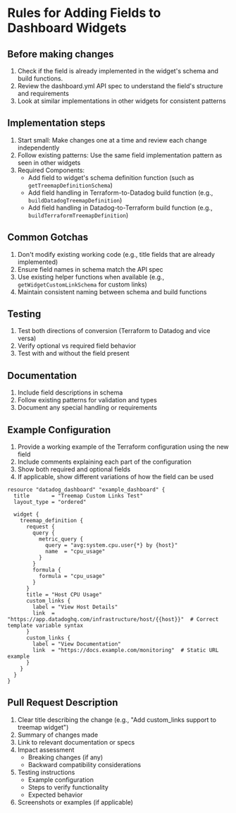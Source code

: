 # Rules for Adding Fields to Dashboard Widgets

## Before making changes
1. Check if the field is already implemented in the widget's schema and build functions.
2. Review the dashboard.yml API spec to understand the field's structure and requirements
3. Look at similar implementations in other widgets for consistent patterns

## Implementation steps
1. Start small: Make changes one at a time and review each change independently
2. Follow existing patterns: Use the same field implementation pattern as seen in other widgets
3. Required Components:
   - Add field to widget's schema definition function (such as `getTreemapDefinitionSchema`)
   - Add field handling in Terraform-to-Datadog build function (e.g., `buildDatadogTreemapDefinition`)
   - Add field handling in Datadog-to-Terraform build function (e.g., `buildTerraformTreemapDefinition`)
 
## Common Gotchas
1. Don't modify existing working code (e.g., title fields that are already implemented)
2. Ensure field names in schema match the API spec
3. Use existing helper functions when available (e.g., `getWidgetCustomLinkSchema` for custom links)
4. Maintain consistent naming between schema and build functions

## Testing
1. Test both directions of conversion (Terraform to Datadog and vice versa)
2. Verify optional vs required field behavior
3. Test with and without the field present

## Documentation
1. Include field descriptions in schema
2. Follow existing patterns for validation and types
3. Document any special handling or requirements 

## Example Configuration
1. Provide a working example of the Terraform configuration using the new field
2. Include comments explaining each part of the configuration
3. Show both required and optional fields
4. If applicable, show different variations of how the field can be used 

```hcl
resource "datadog_dashboard" "example_dashboard" {
  title       = "Treemap Custom Links Test"
  layout_type = "ordered"

  widget {
    treemap_definition {
      request {
        query {
          metric_query {
            query = "avg:system.cpu.user{*} by {host}"
            name  = "cpu_usage"
          }
        }
        formula {
          formula = "cpu_usage"
        }
      }
      title = "Host CPU Usage"
      custom_links {
        label = "View Host Details"
        link  = "https://app.datadoghq.com/infrastructure/host/{{host}}"  # Correct template variable syntax
      }
      custom_links {
        label = "View Documentation"
        link  = "https://docs.example.com/monitoring"  # Static URL example
      }
    }
  }
}
```

## Pull Request Description
1. Clear title describing the change (e.g., "Add custom_links support to treemap widget")
2. Summary of changes made
3. Link to relevant documentation or specs
4. Impact assessment
   - Breaking changes (if any)
   - Backward compatibility considerations
5. Testing instructions
   - Example configuration
   - Steps to verify functionality
   - Expected behavior
6. Screenshots or examples (if applicable) 
